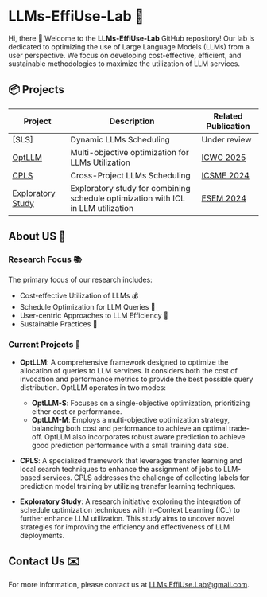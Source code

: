 # LLMs-EffiUse-Lab 🚀

Hi, there 👋 Welcome to the **LLMs-EffiUse-Lab** GitHub repository! Our lab is dedicated to optimizing the use of Large Language Models (LLMs) from a user perspective. We focus on developing cost-effective, efficient, and sustainable methodologies to maximize the utilization of LLM services.


## 📦 Projects

| Project | Description | Related Publication |
|---------|-------------|---------------------|
| [SLS] | Dynamic LLMs Scheduling | Under review |
| [OptLLM](https://github.com/LLMs-EffiUse-Lab/OptLLM) | Multi-objective optimization for LLMs Utilization | [ICWC 2025](https://ieeexplore.ieee.org/iel8/10707332/10707376/10707591.pdf) |
| [CPLS](https://github.com/LLMs-EffiUse-Lab/CPLS) | Cross-Project LLMs Scheduling | [ICSME 2024]([https://doi-org.ezproxy.newcastle.edu.au/10.1109/ICSME58944.2024.00024](https://ieeexplore.ieee.org/iel8/10794981/10794987/10795114.pdf)) |
| [Exploratory Study](https://github.com/LLMs-EffiUse-Lab/Sched-ICL-Empirical) | Exploratory study for combining schedule optimization with ICL in LLM utilization | [ESEM 2024](https://doi-org.ezproxy.newcastle.edu.au/10.1145/3674805.3686671) |



## About US 🌟

### Research Focus 📚
The primary focus of our research includes:
- Cost-effective Utilization of LLMs 💰
- Schedule Optimization for LLM Queries 📅
- User-centric Approaches to LLM Efficiency 👥
- Sustainable Practices 🌱

### Current Projects 🔬
- **OptLLM**: A comprehensive framework designed to optimize the allocation of queries to LLM services. It considers both the cost of invocation and performance metrics to provide the best possible query distribution. OptLLM operates in two modes:
  - **OptLLM-S**: Focuses on a single-objective optimization, prioritizing either cost or performance.
  - **OptLLM-M**: Employs a multi-objective optimization strategy, balancing both cost and performance to achieve an optimal trade-off. OptLLM also incorporates robust aware prediction to achieve good prediction performance with a small training data size.

- **CPLS**: A specialized framework that leverages transfer learning and local search techniques to enhance the assignment of jobs to LLM-based services. CPLS addresses the challenge of collecting labels for prediction model training by utilizing transfer learning techniques. 

- **Exploratory Study**: A research initiative exploring the integration of schedule optimization techniques with In-Context Learning (ICL) to further enhance LLM utilization. This study aims to uncover novel strategies for improving the efficiency and effectiveness of LLM deployments.

## Contact Us ✉️
For more information, please contact us at [LLMs.EffiUse.Lab@gmail.com](mailto:LLMs.EffiUse.Lab@gmail.com).
